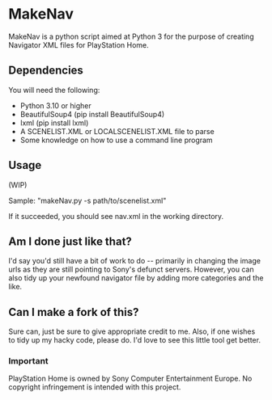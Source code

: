# MakeNav
MakeNav is a python script aimed at Python 3 for the purpose of creating Navigator XML files for PlayStation Home.

## Dependencies
You will need the following:
- Python 3.10 or higher
- BeautifulSoup4 (pip install BeautifulSoup4)
- lxml (pip install lxml)
- A SCENELIST.XML or LOCALSCENELIST.XML file to parse
- Some knowledge on how to use a command line program

## Usage
(WIP)

Sample: "makeNav.py -s path/to/scenelist.xml"

If it succeeded, you should see nav.xml in the working directory.

## Am I done just like that?
I'd say you'd still have a bit of work to do -- primarily in changing the image urls as they are still pointing to Sony's defunct servers. However, you can also tidy up your newfound navigator file by adding more categories and the like.

## Can I make a fork of this?
Sure can, just be sure to give appropriate credit to me. Also, if one wishes to tidy up my hacky code, please do. I'd love to see this little tool get better.

### Important
PlayStation Home is owned by Sony Computer Entertainment Europe. No copyright infringement is intended with this project.

